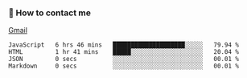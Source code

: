 
### 📮 How to contact me

[Gmail](shanghaolicara@gmail.com)

<!--START_SECTION:waka-->

```text
JavaScript   6 hrs 46 mins   ████████████████████░░░░░   79.94 %
HTML         1 hr 41 mins    █████░░░░░░░░░░░░░░░░░░░░   20.04 %
JSON         0 secs          ░░░░░░░░░░░░░░░░░░░░░░░░░   00.01 %
Markdown     0 secs          ░░░░░░░░░░░░░░░░░░░░░░░░░   00.01 %
```

<!--END_SECTION:waka-->
